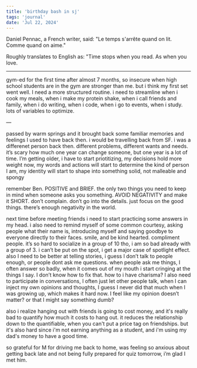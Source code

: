 ```yaml
---
title: 'birthday bash in sj'
tags: 'journal'
date: 'Jul 22, 2024'
---
```


Daniel Pennac, a French writer, said: "Le temps s'arrête quand on lit. Comme quand on aime."

Roughly translates to English as: "Time stops when you read. As when you love.

---

gym-ed for the first time after almost 7 months, so insecure when high school students are in the gym are stronger than me. but i think my first set went well. I need a more structured routine. i need to streamline when i cook my meals, when i make my protein shake, when i call friends and family, when i do writing, when i code, when i go to events, when i study. lots of variables to optimize.

—

passed by warm springs and it brought back some familiar memories and feelings I used to have back then. i would be travelling back from SF. i was a differenet person back then. different problems, different wants and needs. it’s scary how much one year can change someone, but one year is a lot of time. I’m getting older, i have to start priotitizing, my decisions hold more weight now, my words and actions will start to determine the kind of person I am, my identity will start to shape into something solid, not malleable and spongy

remember Ben. POSITIVE and BRIEF. the only two things you need to keep in mind when someone asks you something. AVOID NEGATIVITY and make it SHORT. don’t complain. don’t go into the details. just focus on the good things. there’s enough negativity in the world.

next time before meeting friends i need to start practicing some answers in my head. i also need to remind myself of some common courtesy, asking people what their name is, introducing myself and saying goodbye to everyone directly to their faces. smile, and be kind hearted. compliment people. it’s so hard to socialize in a group of 10 tho, i am so bad already with a group of 3. i can’t be put on the spot, i get a major case of spotlight effect. also I need to be better at telling stories, i guess I don’t talk to people enough, or people dont ask me questions. when people ask me things, I often answer so badly, when it comes out of my mouth i start cringing at the things I say. I don’t know how to fix that. how to i have charisma? I also need to participate in conversations, I often just let other people talk, when I can inject my own opinions and thoughts, I guess I never did that much when I was growing up, which makes it hard now. I feel like my opinion doesn’t matter? or that I might say something dumb?

also i realize hanging out with friends is going to cost money, and it's really bad to quantify how much it costs to hang out. it reduces the relationship down to the quantifiable, when you can't put a price tag on friendships. but it's also hard since i'm not earning anything as a student, and i'm using my dad's money to have a good time.

so grateful for M for driving me back to home, was feeling so anxious about getting back late and not being fully prepared for quiz tomorrow, i’m glad I met him.
